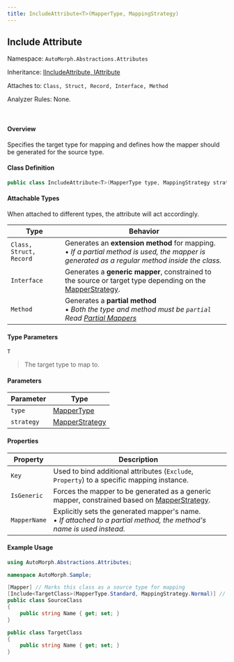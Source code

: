 ```yaml
---
title: IncludeAttribute<T>(MapperType, MappingStrategy)
---
```


## Include Attribute

<div class="facts text-secondary">
    <p>Namespace: <code>AutoMorph.Abstractions.Attributes</code></p> 
    <p>Inheritance: <a href="../inherited-attribute-members.html">IIncludeAttribute, IAttribute</a></p>
    <p>Attaches to: <code>Class, Struct, Record, Interface, Method</code></p>
    <p>Analyzer Rules: None.</p>
</div> <br />

#### Overview
Specifies the target type for mapping and defines how the mapper should be generated for the source type.

#### Class Definition
```csharp
public class IncludeAttribute<T>(MapperType type, MappingStrategy strategy) : Attribute, IIncludeAttribute, IAttribute
```

#### Attachable Types
When attached to different types, the attribute will act accordingly.

| Type | Behavior |
| ---- | -------- |
| `Class, Struct, Record` | Generates an **extension method** for mapping. <br /> • *If a partial method is used, the mapper is generated as a regular method inside the class.* |
| `Interface` | Generates a **generic mapper**, constrained to the source or target type depending on the [MapperStrategy](). |
| `Method` | Generates a **partial method** <br /> • *Both the type and method must be `partial`* <br /> *Read [Partial Mappers]()*|

#### Type Parameters

`T`
> The target type to map to.

#### Parameters

| Parameter | Type |
| --------- | ---- |
| `type`    | [MapperType]() |
| `strategy` | [MapperStrategy]() | 


#### Properties

| Property | Description |
| -------- | ----------- |
| `Key` | Used to bind additional attributes (`Exclude`, `Property`) to a specific mapping instance. |
| `IsGeneric` | Forces the mapper to be generated as a generic mapper, constrained based on [MapperStrategy](). |
| `MapperName` | Explicitly sets the generated mapper's name. <br /> • *If attached to a partial method, the method's name is used instead.* |

#### Example Usage

```csharp
using AutoMorph.Abstractions.Attributes;

namespace AutoMorph.Sample;

[Mapper] // Marks this class as a source type for mapping
[Include<TargetClass>(MapperType.Standard, MappingStrategy.Normal)] // Defines object-object mapping.
public class SourceClass 
{
    public string Name { get; set; }
}

public class TargetClass
{
    public string Name { get; set; }
}
```